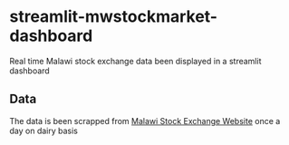 # streamlit-mwstockmarket-dashboard
Real time Malawi stock exchange data been displayed in a streamlit dashboard

## Data
The data is been scrapped from [Malawi Stock Exchange Website](https://mse.co.mw/market/mainboard)
once a day on dairy basis
